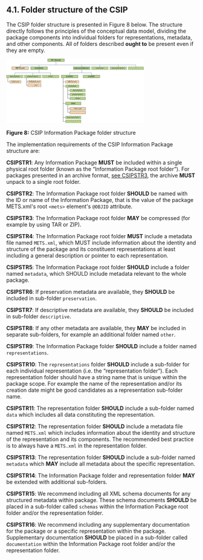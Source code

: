 ## 4.1.	Folder structure of the CSIP
The CSIP folder structure is presented in Figure 8 below. The structure directly follows the principles of the conceptual data model, dividing the package components into individual folders for representations, metadata, and other components. All of folders described **ought to** be present even if they are empty.

<a name="fig8"></a>
![IP Folder Structure](figs/fig_8_cs_ip_struct.png "CSIP Information Package folder structure.")

**Figure 8:** CSIP Information Package folder structure

The implementation requirements of the CSIP Information Package structure are:

<a name="CSIPSTR1"></a>
**CSIPSTR1**: Any Information Package **MUST** be included within a single physical root folder (known as the “Information Package root folder”). For packages presented in an archive format, [see CSIPSTR3](#CSIPSTR3), the archive **MUST** unpack to a single root folder.

<a name="CSIPSTR2"></a>
**CSIPSTR2**: The Information Package root folder **SHOULD** be named with the ID or name of the Information Package, that is the value of the package METS.xml's root `<mets>` element's `@OBJID` attribute.

<a name="CSIPSTR3"></a>
**CSIPSTR3**: The Information Package root folder **MAY** be compressed (for example by using TAR or ZIP).

<a name="CSIPSTR4"></a>
**CSIPSTR4**: The Information Package root folder **MUST** include a metadata file named `METS.xml`, which MUST include information about the identity and structure of the package and its constituent representations at least including a general description or pointer to each representation.

<a name="CSIPSTR5"></a>
**CSIPSTR5**: The Information Package root folder **SHOULD** include a folder named `metadata`, which SHOULD include metadata relevant to the whole package.

<a name="CSIPSTR6"></a>
**CSIPSTR6**: If preservation metadata are available, they **SHOULD** be included in sub-folder `preservation`.

<a name="CSIPSTR7"></a>
**CSIPSTR7**: If descriptive metadata are available, they **SHOULD** be included in sub-folder `descriptive`.

<a name="CSIPSTR8"></a>
**CSIPSTR8**: If any other metadata are available, they **MAY** be included in separate sub-folders, for example an additional folder named `other`.

<a name="CSIPSTR9"></a>
**CSIPSTR9**: The Information Package folder **SHOULD** include a folder named `representations`.

<a name="CSIPSTR10"></a>
**CSIPSTR10**: The `representations` folder **SHOULD** include a sub-folder for each individual representation (i.e. the “representation folder”). Each representation folder should have a string name that is unique within the package scope. For example the name of the representation and/or its creation date might be good candidates as a representation sub-folder name.

<a name="CSIPSTR11"></a>
**CSIPSTR11**: The representation folder **SHOULD** include a sub-folder named `data` which includes all data constituting the representation.

<a name="CSIPSTR12"></a>
**CSIPSTR12**: The representation folder **SHOULD** include a metadata file named `METS.xml` which includes information about the identity and structure of the representation and its components. The recommended best practice is to always have a `METS.xml` in the representation folder.

<a name="CSIPSTR13"></a>
**CSIPSTR13**: The representation folder **SHOULD** include a sub-folder named `metadata` which **MAY** include all metadata about the specific representation.

<a name="CSIPSTR14"></a>
**CSIPSTR14**: The Information Package folder and representation folder **MAY** be extended with additional sub-folders.

<a name="CSIPSTR15"></a>
**CSIPSTR15**: We recommend including all XML schema documents for any structured metadata within package. These schema documents **SHOULD** be placed in a sub-folder called `schemas` within the Information Package root folder and/or the representation folder.

<a name="CSIPSTR16"></a>
**CSIPSTR16**: We recommend including any supplementary documentation for the package or a specific representation within the package. Supplementary documentation **SHOULD** be placed in a sub-folder called `documentation` within the Information Package root folder and/or the representation folder.
